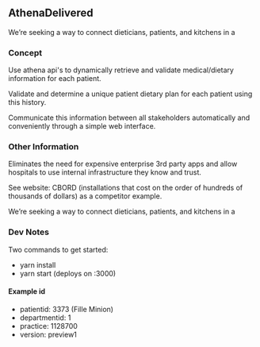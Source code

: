 AthenaDelivered
---

We’re seeking a way to connect dieticians, patients, and kitchens 
in a 

### Concept

Use athena api's to dynamically retrieve and validate medical/dietary information for each patient.

Validate and determine a unique patient dietary plan for each patient using this history.

Communicate this information between all stakeholders automatically and conveniently through a simple web interface.

### Other Information

Eliminates the need for expensive enterprise 3rd party apps and allow hospitals to use internal infrastructure they know and trust.

See website: CBORD (installations that cost on the order of hundreds of thousands of dollars) as a competitor example.

We’re seeking a way to connect dieticians, patients, and kitchens in a 


### Dev Notes

Two commands to get started:
* yarn install
* yarn start (deploys on :3000)


#### Example id
* patientid: 3373 (Fille Minion)
* departmentid: 1
* practice: 1128700
* version: preview1
